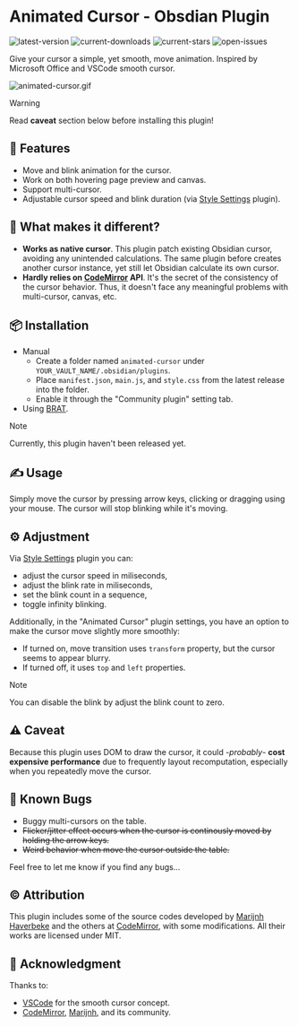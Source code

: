 # Animated Cursor - Obsdian Plugin

![latest-version] ![current-downloads] ![current-stars] ![open-issues]

Give your cursor a simple, yet smooth, move animation. Inspired by Microsoft Office and VSCode smooth cursor.

![animated-cursor.gif](./docs/assests/animated-cursor.gif)

> [!WARNING]
> 
> Read **caveat** section below before installing this plugin!

## 🚀 Features

- Move and blink animation for the cursor.
- Work on both hovering page preview and canvas.
- Support multi-cursor.
- Adjustable cursor speed and blink duration (via [Style Settings][style-settings] plugin).

## 🎨 What makes it different?

- **Works as native cursor**. This plugin patch existing Obsidian cursor, avoiding any unintended calculations.
  The same plugin before creates another cursor instance, yet still let Obsidian calculate its own cursor.
- **Hardly relies on [CodeMirror][] API**. It's the secret of the consistency of the cursor behavior. Thus, it
  doesn't face any meaningful problems with multi-cursor, canvas, etc.

## 📦 Installation

- Manual
    - Create a folder named `animated-cursor` under `YOUR_VAULT_NAME/.obsidian/plugins`.
    - Place `manifest.json`, `main.js`, and `style.css` from the latest release into the folder.
    - Enable it through the "Community plugin" setting tab.
- Using [BRAT][].

> [!Note]
>
> Currently, this plugin haven't been released yet.

## ✍️ Usage

Simply move the cursor by pressing arrow keys, clicking or dragging using your mouse. The cursor will stop blinking while it's moving.

## ⚙️ Adjustment

Via [Style Settings][style-settings] plugin you can:
- adjust the cursor speed in miliseconds,
- adjust the blink rate in miliseconds,
- set the blink count in a sequence,
- toggle infinity blinking.

Additionally, in the "Animated Cursor" plugin settings, you have an option to make the cursor move slightly more smoothly:
- If turned on, move transition uses `transform` property, but the cursor seems to appear blurry.
- If turned off, it uses `top` and `left` properties.

> [!Note]
>
> You can disable the blink by adjust the blink count to zero.

## ⚠️ Caveat

Because this plugin uses DOM to draw the cursor, it could -_probably_- **cost expensive performance** due to frequently layout recomputation, especially when you repeatedly move the cursor.

## 🐞 Known Bugs

- Buggy multi-cursors on the table.
- ~~Flicker/jitter effect occurs when the cursor is continously moved by holding the arrow keys.~~
- ~~Weird behavior when move the cursor outside the table.~~

Feel free to let me know if you find any bugs...

## ©️ Attribution

This plugin includes some of the source codes developed by [Marijnh Haverbeke][marijnh] and the others at [CodeMirror][], with some modifications. All their works are licensed under MIT.

## 🙏 Acknowledgment

Thanks to:
- [VSCode](https://github.com/microsoft/vscode) for the smooth cursor concept.
- [CodeMirror][], [Marijnh][], and its community.

[CodeMirror]: https://codemirror.net
[Marijnh]: https://github.com/marijnh
[style-settings]: https://github.com/mgmeyers/obsidian-style-settings
[BRAT]: https://github.com/TfTHacker/obsidian42-brat

[latest-version]: https://img.shields.io/github/manifest-json/v/kotaindah55/animated-cursor?label=version&link=https%3A%2F%2Fgithub.com%2Fkotaindah55%2Fanimated-cursor%2Freleases
[current-downloads]: https://img.shields.io/github/downloads/kotaindah55/animated-cursor/total?link=https%3A%2F%2Fgithub.com%2Fkotaindah55%2Fanimated-cursor
[current-stars]: https://img.shields.io/github/stars/kotaindah55/animated-cursor?style=flat&link=https%3A%2F%2Fgithub.com%2Fkotaindah55%2Fanimated-cursor%2Fstargazers
[open-issues]: https://img.shields.io/github/issues-search?query=repo%3Akotaindah55%2Fanimated-cursor%20is%3Aopen&label=open%20issues&color=red&link=https%3A%2F%2Fgithub.com%2Fkotaindah55%2Fanimated-cursor%2Fissues
